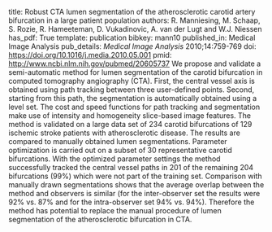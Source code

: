 title: Robust CTA lumen segmentation of the atherosclerotic carotid artery bifurcation in a large patient population
authors: R. Manniesing, M. Schaap, S. Rozie, R. Hameeteman, D. Vukadinovic, A. van der Lugt and W.J. Niessen
has_pdf: True
template: publication
bibkey: mann10
published_in: Medical Image Analysis
pub_details: <i>Medical Image Analysis</i> 2010;14:759-769
doi: https://doi.org/10.1016/j.media.2010.05.001
pmid: http://www.ncbi.nlm.nih.gov/pubmed/20605737
We propose and validate a semi-automatic method for lumen segmentation of the carotid bifurcation in computed tomography angiography (CTA). First, the central vessel axis is obtained using path tracking between three user-defined points. Second, starting from this path, the segmentation is automatically obtained using a level set. The cost and speed functions for path tracking and segmentation make use of intensity and homogeneity slice-based image features. The method is validated on a large data set of 234 carotid bifurcations of 129 ischemic stroke patients with atherosclerotic disease. The results are compared to manually obtained lumen segmentations. Parameter optimization is carried out on a subset of 30 representative carotid bifurcations. With the optimized parameter settings the method successfully tracked the central vessel paths in 201 of the remaining 204 bifurcations (99\%) which were not part of the training set. Comparison with manually drawn segmentations shows that the average overlap between the method and observers is similar (for the inter-observer set the results were 92\% vs. 87\% and for the intra-observer set 94\% vs. 94\%). Therefore the method has potential to replace the manual procedure of lumen segmentation of the atherosclerotic bifurcation in CTA.

